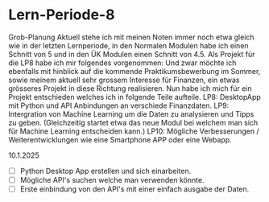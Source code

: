 
# Lern-Periode-8

Grob-Planung
Aktuell stehe ich mit meinen Noten immer noch etwa gleich wie in der letzten Lernperiode, in den Normalen Modulen habe ich einen Schnitt von 5 und in den ÜK Modulen einen Schnitt von 4.5.
Als Projekt für die LP8 habe ich mir folgendes vorgenommen:
Und zwar möchte ich ebenfalls mit hinblick auf die kommende Praktikumsbewerbung im Sommer, sowie meinem aktuell sehr grossem Interesse für Finanzen, ein etwas grösseres Projekt in diese Richtung realisieren.
Nun habe ich mich für ein Projekt entschieden welches ich in folgende Teile aufteile. 
LP8: DesktopApp mit Python und API Anbindungen an verschiede Finanzdaten.
LP9: Intergration von Machine Learning um die Daten zu analysieren und Tipps zu geben. (Gleichzeitig startet etwa das neue Modul bei welchem man sich für Machine Learning entscheiden kann.)
LP10: Mögliche Verbesserungen / Weiterentwicklungen wie eine Smartphone APP oder eine Webapp.

10.1.2025
- [ ] Python Desktop App erstellen und sich einarbeiten.
- [ ] Mögliche API's suchen welche man verwenden könnte.
- [ ] Erste einbindung von den API's mit einer einfach ausgabe der Daten.
